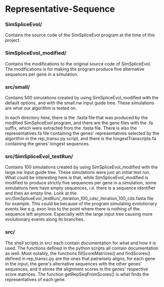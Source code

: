 # Representative-Sequence

### SimSpliceEvol/
Contains the source code of the SimSpliceEvol program at the time of this project.

### SimSpliceEvol_modified/
Contains the modifications to the original source code of SimSpliceEvol. The modifications is for making the program produce five alternative sequences per gene in a simulation. 

### src/small/
Contains 500 simulations created by using SimSpliceEvol_modified with the default options, and with the small.nw input guide tree. These simulations are what our algorithm is tested on.

In each directory here, there is the .fasta file that was produced by the modified SimSpliceEvol program, and there are the gene files with the .fa suffix, which were extracted from the .fasta file. There is also the representatives.fa file containing the genes' representatives selected by the algorithm in the rep_transc.py script, and there is the longestTranscripts.fa containing the genes' longest sequences.

### src/SimSpliceEvol_testRun/
Contains 100 simulations created by using SimSpliceEvol_modified with the large.nw input guide tree. These simulations were just an initial test run. What could be interesting here is that, while SimSpliceEvol_modified is modified to produce strictly five sequences per gene in a simulation, some simulations here have empty sequences, i.e. there is a sequence identifier and then an empty line. Look at the src/SimSpliceEvol_testRun/_iteration_100_cds/_iteration_100_cds.fasta file for example. This could be because of the program simulating evolutionary events like e.g. exon loss to the point where there is nothing of the sequence left anymore. Especially with the large input tree causing more evolutionary events along its branches.

### src/
The shell scripts in src/ each contain documentation for what and how it is used. The functions defined in the python scripts all contain documentation as well. Most notably, the functions fillScoreMatrices() and findScores() defined in rep_transc.py are the ones that pairwisely aligns, for each gene in the input, the gene's alternative sequences with the other genes' sequences, and it stores the alignment scores in the genes' respective score matrices. The function getRepSeqFromScores() is what finds the representatives of each gene.
